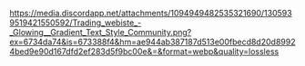 [https://media.discordapp.net/attachments/1094949482535321690/1305939519421550592/Trading_webiste_-_Glowing__Gradient_Text_Style_Community.png?ex=6734da74&is=673388f4&hm=ae944ab387187d513e00fbecd8d20d89924bed9e90d167dfd2ef283d5f9bc00e&=&format=webp&quality=lossless
](https://media.discordapp.net/attachments/1094949482535321690/1305939519421550592/Trading_webiste_-_Glowing__Gradient_Text_Style_Community.png?ex=6734da74&is=673388f4&hm=ae944ab387187d513e00fbecd8d20d89924bed9e90d167dfd2ef283d5f9bc00e&=&format=webp&quality=lossless)
